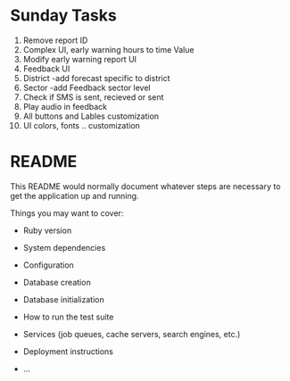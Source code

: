 # Sunday Tasks 
1. Remove report ID
2. Complex UI, early warning hours to time Value
3. Modify early warning report UI 
4. Feedback UI
5. District -add forecast specific to district
6. Sector -add Feedback sector level
7. Check if SMS is sent, recieved or sent 
8. Play audio in feedback
9. All buttons and Lables customization
10. UI colors, fonts .. customization

# README

This README would normally document whatever steps are necessary to get the
application up and running.

Things you may want to cover:

* Ruby version

* System dependencies

* Configuration

* Database creation

* Database initialization

* How to run the test suite

* Services (job queues, cache servers, search engines, etc.)

* Deployment instructions

* ...
